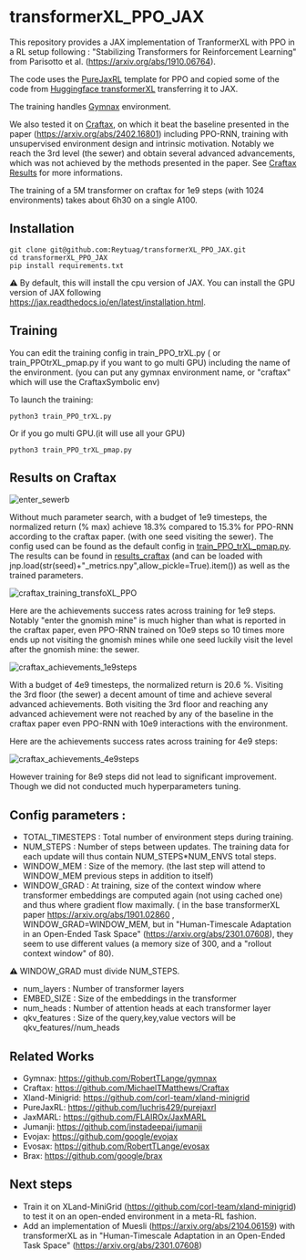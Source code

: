 # transformerXL_PPO_JAX

This repository provides a JAX implementation of TranformerXL with PPO in a RL setup following :  "Stabilizing Transformers for Reinforcement Learning" from Parisotto et al. (https://arxiv.org/abs/1910.06764). 

The code uses the [PureJaxRL](https://github.com/luchris429/purejaxrl) template for PPO and copied some of the code from [Huggingface transformerXL](https://github.com/huggingface/transformers/blob/v4.40.1/src/transformers/models/deprecated/transfo_xl/modeling_transfo_xl.py) transferring it to JAX.

The training handles [Gymnax](https://github.com/RobertTLange/gymnax) environment. 

We also tested it on [Craftax](https://github.com/MichaelTMatthews/Craftax/tree/main/craftax), on which it beat the baseline presented in the paper (https://arxiv.org/abs/2402.16801) including PPO-RNN, training with unsupervised environment design and intrinsic motivation. Notably we reach the 3rd level (the sewer) and obtain several advanced advancements, which was not achieved by the methods presented in the paper. See [Craftax Results](#results-on-craftax) for more informations. 

The training of a 5M transformer on craftax for 1e9 steps (with 1024 environments) takes about 6h30 on a single A100. 

## Installation

```
git clone git@github.com:Reytuag/transformerXL_PPO_JAX.git
cd transformerXL_PPO_JAX
pip install requirements.txt
```

:warning: By default, this will install the cpu version of JAX. You can install the GPU version of JAX following https://jax.readthedocs.io/en/latest/installation.html.

## Training 

You can edit the training config in train_PPO_trXL.py ( or train_PPOtrXL_pmap.py if you want to go multi GPU) including the name of the environment. (you can put any gymnax environment name, or "craftax" which will use the CraftaxSymbolic env)   

To launch the training: 
```
python3 train_PPO_trXL.py
```
Or if you go multi GPU.(it will use all your GPU) 
```
python3 train_PPO_trXL_pmap.py
```

## Results on Craftax 

![enter_sewerb](https://github.com/Reytuag/transformerXL_PPO_JAX/assets/76616547/b517835d-bcfd-4f49-866d-9a6123face18)

Without much parameter search, with a budget of 1e9 timesteps, the normalized return (\% max) achieve 18.3\% compared to 15.3\% for PPO-RNN according to the craftax paper. (with one seed visiting the sewer). 
The config used can be found as the default config in [train_PPO_trXL_pmap.py](train_PPO_trXL_pmap.py). The results can be found in [results_craftax](results_craftax)  (and can be loaded with jnp.load(str(seed)+"_metrics.npy",allow_pickle=True).item()) as well as the trained parameters. 

![craftax_training_transfoXL_PPO](https://github.com/Reytuag/transformerXL_PPO_JAX/assets/76616547/80140a56-a77e-418e-86d7-305a6e43c5ac)


Here are the achievements success rates across training for 1e9 steps. Notably "enter the gnomish mine" is much higher than what is reported in the craftax paper, even PPO-RNN trained on 10e9 steps so 10 times more ends up not visiting the gnomish mines while one seed luckily visit the level after the gnomish mine: the sewer. 

![craftax_achievements_1e9steps](https://github.com/Reytuag/transformerXL_PPO_JAX/assets/76616547/00fb0c23-057c-4607-a36e-58cc8186f89c)
  


With a budget of 4e9 timesteps, the normalized return is 20.6 \%. Visiting the 3rd floor (the sewer) a decent amount of time and achieve several advanced achievements. Both visiting the 3rd floor and reaching any advanced achievement were not reached by any of the baseline in the craftax paper even PPO-RNN with 10e9 interactions with the environment. 

Here are the achievements success rates across training for 4e9 steps: 

![craftax_achievements_4e9steps](https://github.com/Reytuag/transformerXL_PPO_JAX/assets/76616547/d3d67b6b-38c6-4cf8-a323-4234b0fe3fd7)


However training for 8e9 steps did not lead to significant improvement. Though we did not conducted much hyperparameters tuning.  

## Config parameters : 
* TOTAL_TIMESTEPS : Total number of environment steps during training. 
* NUM_STEPS : Number of steps between updates. The training data for each update will thus contain NUM_STEPS*NUM_ENVS total steps. 
* WINDOW_MEM :  Size of the memory. (the last step will attend to WINDOW_MEM previous steps in addition to itself)
* WINDOW_GRAD : At training, size of the context window where transformer embeddings are computed again (not using cached one) and thus where gradient flow maximally. ( in the base transformerXL paper https://arxiv.org/abs/1901.02860 , WINDOW_GRAD=WINDOW_MEM, but in "Human-Timescale Adaptation in an Open-Ended Task Space" (https://arxiv.org/abs/2301.07608), they seem to use different values (a memory size of 300, and a "rollout context window" of 80).

:warning: WINDOW_GRAD must divide NUM_STEPS. 
* num_layers : Number of transformer layers
* EMBED_SIZE : Size of the embeddings in the transformer
* num_heads : Number of attention heads at each transformer layer
* qkv_features : Size of the query,key,value vectors will be qkv_features//num_heads

  
## Related Works 
* Gymnax: https://github.com/RobertTLange/gymnax
* Craftax: https://github.com/MichaelTMatthews/Craftax
* Xland-Minigrid: https://github.com/corl-team/xland-minigrid
* PureJaxRL: https://github.com/luchris429/purejaxrl
* JaxMARL: https://github.com/FLAIROx/JaxMARL
* Jumanji: https://github.com/instadeepai/jumanji
* Evojax: https://github.com/google/evojax
* Evosax: https://github.com/RobertTLange/evosax
* Brax: https://github.com/google/brax


## Next steps 

* Train it on XLand-MiniGrid (https://github.com/corl-team/xland-minigrid) to test it on an open-ended environment in a meta-RL fashion.
* Add an implementation of Muesli (https://arxiv.org/abs/2104.06159) with transformerXL as in "Human-Timescale Adaptation in an Open-Ended Task Space" (https://arxiv.org/abs/2301.07608)



